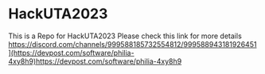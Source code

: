 # HackUTA2023
This is a Repo for HackUTA2023
Please check this link for more details https://discord.com/channels/999588185732554812/999588943181926451](https://devpost.com/software/philia-4xy8h9)https://devpost.com/software/philia-4xy8h9
